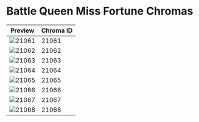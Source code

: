 # Battle Queen Miss Fortune Chromas

| Preview | Chroma ID |
|---------|-----------|
| ![21061](https://raw.communitydragon.org/latest/plugins/rcp-be-lol-game-data/global/default/v1/champion-chroma-images/21/21061.png) | 21061 |
| ![21062](https://raw.communitydragon.org/latest/plugins/rcp-be-lol-game-data/global/default/v1/champion-chroma-images/21/21062.png) | 21062 |
| ![21063](https://raw.communitydragon.org/latest/plugins/rcp-be-lol-game-data/global/default/v1/champion-chroma-images/21/21063.png) | 21063 |
| ![21064](https://raw.communitydragon.org/latest/plugins/rcp-be-lol-game-data/global/default/v1/champion-chroma-images/21/21064.png) | 21064 |
| ![21065](https://raw.communitydragon.org/latest/plugins/rcp-be-lol-game-data/global/default/v1/champion-chroma-images/21/21065.png) | 21065 |
| ![21066](https://raw.communitydragon.org/latest/plugins/rcp-be-lol-game-data/global/default/v1/champion-chroma-images/21/21066.png) | 21066 |
| ![21067](https://raw.communitydragon.org/latest/plugins/rcp-be-lol-game-data/global/default/v1/champion-chroma-images/21/21067.png) | 21067 |
| ![21068](https://raw.communitydragon.org/latest/plugins/rcp-be-lol-game-data/global/default/v1/champion-chroma-images/21/21068.png) | 21068 |